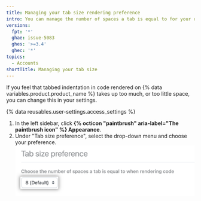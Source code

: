 ```yaml
---
title: Managing your tab size rendering preference
intro: You can manage the number of spaces a tab is equal to for your user account.
versions:
  fpt: '*'
  ghae: issue-5083
  ghes: '>=3.4'
  ghec: '*'
topics:
  - Accounts
shortTitle: Managing your tab size
---
```


If you feel that tabbed indentation in code rendered on {% data variables.product.product_name %} takes up too much, or too little space, you can change this in your settings.

{% data reusables.user-settings.access_settings %}
1. In the left sidebar, click **{% octicon "paintbrush" aria-label="The paintbrush icon" %} Appearance**.
2. Under "Tab size preference", select the drop-down menu and choose your preference. ![Tab size preference button](/assets/images/help/settings/tab-size-preference.png)
